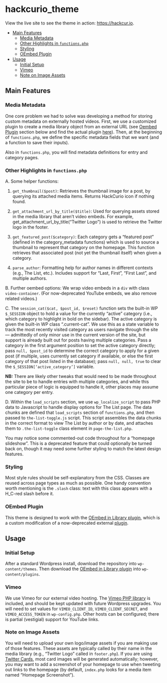 # hackcurio_theme

View the live site to see the theme in action: https://hackcur.io.

- [Main Features](#main-features)
  * [Media Metadata](#media-metadata)
  * [Other Highlights in `functions.php`](#other-highlights-in--functionsphp-)
  * [Styling](#styling)
  * [OEmbed Plugin](#oembed-plugin)
- [Usage](#usage)
  * [Initial Setup](#initial-setup)
  * [Vimeo](#vimeo)
  * [Note on Image Assets](#note-on-image-assets)

## Main Features

### Media Metadata
One core problem we had to solve was developing a method for storing custom metadata on externally hosted videos. First, we use a customized plugin to create a media library object from an external URL (see [Oembed Plugin]((#oembed-plugin)) section below and find the actual plugin [here](https://github.com/hackcurio/oembed_in_library)). Then, at the beginning of `functions.php`, we define the specific metadata fields that we want (and a function to save their inputs).

Also in `functions.php`, you will find metadata definitions for entry and category pages. 

### Other Highlights in `functions.php`
A. Some helper functions: 

1. `get_thumbnail($post)`: Retrieves the thumbnail image for a post, by querying its attached media items. Returns HackCurio icon if nothing found. 

2. `get_attachment_url_by_title($title)`: Used for querying assets stored in the media library that aren’t video embeds. For example, get_attachment_url_by_title(“Twitter Logo”) is used to retrieve the Twitter logo in the footer. 

3. `get_featured_post($category)`: Each category gets a “featured post” (defined in the category_metadata functions) which is used to source a thumbnail to represent that category on the homepage. This function retrieves that associated post (not yet the thumbnail itself) when given a category. 

4. `parse_author`: Formatting help for author names in different contexts (e.g., The List, etc.). Includes support for “Last, First”, “First Last”, and multiple authors. 

B. Further oembed options: We wrap video embeds in a `div` with class `video-container`. (For now-deprecated YouTube embeds, we also remove related videos.)

C. The `session_cat($cat, $post_id, $reset)` function sets the built-in WP `$_SESSION` object to hold a value for the currently “active” category (i.e., which category to highlight in bold on the sidebar). The active category is given the built-in WP class “.current-cat”. We use this as a state variable to track the most recently visited category as users navigate through the site — admittedly of only minor use in the current version of the site, but support is already built out for posts having multiple categories. Pass a category in the first argument position to set the active category directly; pass `null, $post_id` to determine the correct category to apply for a given post (if multiple, uses currently set category if available, or else the first category of that post listed in the database); pass `null, null, true` to clear the `$_SESSION[‘active_category’]` variable. 

**NB:** There are likely other tweaks that would need to be made throughout the site to be to handle entries with multiple categories, and while this particular piece of logic is equipped to handle it, other places may assume one category per entry. 

D. Within the `load_scripts` section, we use `wp_localize_script` to pass PHP data to Javascript to handle display options for The List page. The data chunks are defined that `load_scripts` section of `functions.php`, and then passed to `the-list-toggle.js` script. This script assembles the data chunks in the correct format to view The List by author or by date, and attaches them to `.the-list-toggle` class element in `page-the-list.php`. 

You may notice some commented-out code throughout for a “homepage slideshow”. This is a deprecated feature that could optionally be turned back on, though it may need some further styling to match the latest design features. 

### Styling
Most style rules should be self-explanatory from the CSS. Classes are reused across page types as much as possible. One handy convention worth mentioning is the `.slash` class: text with this class appears with a H_C-red slash before it. 

### OEmbed Plugin
This theme is designed to work with the [OEmbed in Library plugin](https://github.com/hackcurio/oembed_in_library), which is a custom modification of a now-deprecated external [plugin](https://wordpress.org/plugins/oembed-in-library/).

## Usage
### Initial Setup
After a standard Wordpress install, download the repository into `wp-content/themes`. Then download the [OEmbed in Library plugin](https://github.com/hackcurio/oembed_in_library) into `wp-content/plugins`.

### Vimeo
We use Vimeo for our external video hosting. The [Vimeo PHP library](https://github.com/vimeo/vimeo.php) is included, and should be kept updated with future Wordpress upgrades. You will need to set values for `VIMEO_CLIENT_ID`, `VIMEO_CLIENT_SECRET`, and `VIMEO_ACCESS_TOKEN` in `wp-config.php`. Other hosts can be configured; there is partial (vestigial) support for YouTube links.

### Note on Image Assets
You will need to upload your own logo/image assets if you are making use of those features. These assets are typically called by their name in the media library (e.g., “Twitter Logo” called in `footer.php`). If you are using [Twitter Cards](https://developer.twitter.com/en/docs/tweets/optimize-with-cards/guides/getting-started), most card images will be generated automatically; however, you may want to add a screenshot of your homepage to use when tweeting out links to the homepage (by default, `index.php` looks for a media item named “Homepage Screenshot”).
